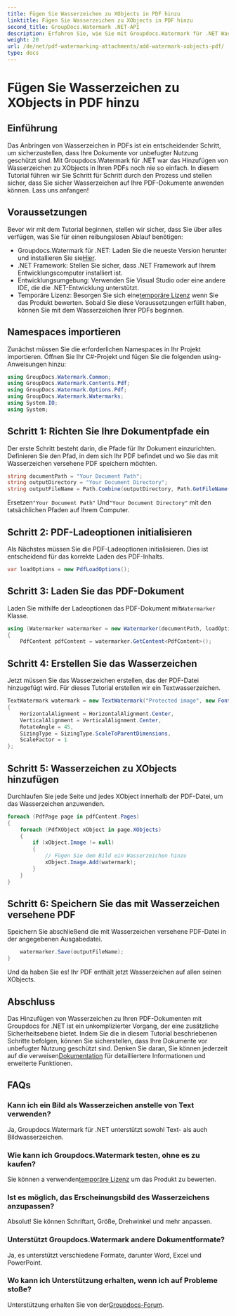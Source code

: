 ```yaml
---
title: Fügen Sie Wasserzeichen zu XObjects in PDF hinzu
linktitle: Fügen Sie Wasserzeichen zu XObjects in PDF hinzu
second_title: GroupDocs.Watermark .NET-API
description: Erfahren Sie, wie Sie mit Groupdocs.Watermark für .NET Wasserzeichen zu XObjects in PDF hinzufügen. Befolgen Sie unsere Schritt-für-Schritt-Anleitung für eine einfache Implementierung.
weight: 20
url: /de/net/pdf-watermarking-attachments/add-watermark-xobjects-pdf/
type: docs
---
```

# Fügen Sie Wasserzeichen zu XObjects in PDF hinzu

## Einführung
Das Anbringen von Wasserzeichen in PDFs ist ein entscheidender Schritt, um sicherzustellen, dass Ihre Dokumente vor unbefugter Nutzung geschützt sind. Mit Groupdocs.Watermark für .NET war das Hinzufügen von Wasserzeichen zu XObjects in Ihren PDFs noch nie so einfach. In diesem Tutorial führen wir Sie Schritt für Schritt durch den Prozess und stellen sicher, dass Sie sicher Wasserzeichen auf Ihre PDF-Dokumente anwenden können. Lass uns anfangen!
## Voraussetzungen
Bevor wir mit dem Tutorial beginnen, stellen wir sicher, dass Sie über alles verfügen, was Sie für einen reibungslosen Ablauf benötigen:
-  Groupdocs.Watermark für .NET: Laden Sie die neueste Version herunter und installieren Sie sie[Hier](https://releases.groupdocs.com/Watermark/net/).
- .NET Framework: Stellen Sie sicher, dass .NET Framework auf Ihrem Entwicklungscomputer installiert ist.
- Entwicklungsumgebung: Verwenden Sie Visual Studio oder eine andere IDE, die die .NET-Entwicklung unterstützt.
-  Temporäre Lizenz: Besorgen Sie sich eine[temporäre Lizenz](https://purchase.groupdocs.com/temporary-license/) wenn Sie das Produkt bewerten.
Sobald Sie diese Voraussetzungen erfüllt haben, können Sie mit dem Wasserzeichen Ihrer PDFs beginnen.
## Namespaces importieren
Zunächst müssen Sie die erforderlichen Namespaces in Ihr Projekt importieren. Öffnen Sie Ihr C#-Projekt und fügen Sie die folgenden using-Anweisungen hinzu:
```csharp
using GroupDocs.Watermark.Common;
using GroupDocs.Watermark.Contents.Pdf;
using GroupDocs.Watermark.Options.Pdf;
using GroupDocs.Watermark.Watermarks;
using System.IO;
using System;
```
## Schritt 1: Richten Sie Ihre Dokumentpfade ein
Der erste Schritt besteht darin, die Pfade für Ihr Dokument einzurichten. Definieren Sie den Pfad, in dem sich Ihr PDF befindet und wo Sie das mit Wasserzeichen versehene PDF speichern möchten.
```csharp
string documentPath = "Your Document Path";
string outputDirectory = "Your Document Directory";
string outputFileName = Path.Combine(outputDirectory, Path.GetFileName(documentPath));
```
 Ersetzen`"Your Document Path"` Und`"Your Document Directory"` mit den tatsächlichen Pfaden auf Ihrem Computer.
## Schritt 2: PDF-Ladeoptionen initialisieren
Als Nächstes müssen Sie die PDF-Ladeoptionen initialisieren. Dies ist entscheidend für das korrekte Laden des PDF-Inhalts.
```csharp
var loadOptions = new PdfLoadOptions();
```
## Schritt 3: Laden Sie das PDF-Dokument
Laden Sie mithilfe der Ladeoptionen das PDF-Dokument mit`Watermarker` Klasse.
```csharp
using (Watermarker watermarker = new Watermarker(documentPath, loadOptions))
{
    PdfContent pdfContent = watermarker.GetContent<PdfContent>();
```
## Schritt 4: Erstellen Sie das Wasserzeichen
Jetzt müssen Sie das Wasserzeichen erstellen, das der PDF-Datei hinzugefügt wird. Für dieses Tutorial erstellen wir ein Textwasserzeichen.
```csharp
TextWatermark watermark = new TextWatermark("Protected image", new Font("Arial", 8))
{
    HorizontalAlignment = HorizontalAlignment.Center,
    VerticalAlignment = VerticalAlignment.Center,
    RotateAngle = 45,
    SizingType = SizingType.ScaleToParentDimensions,
    ScaleFactor = 1
};
```
## Schritt 5: Wasserzeichen zu XObjects hinzufügen
Durchlaufen Sie jede Seite und jedes XObject innerhalb der PDF-Datei, um das Wasserzeichen anzuwenden.
```csharp
foreach (PdfPage page in pdfContent.Pages)
{
    foreach (PdfXObject xObject in page.XObjects)
    {
        if (xObject.Image != null)
        {
            // Fügen Sie dem Bild ein Wasserzeichen hinzu
            xObject.Image.Add(watermark);
        }
    }
}
```
## Schritt 6: Speichern Sie das mit Wasserzeichen versehene PDF
Speichern Sie abschließend die mit Wasserzeichen versehene PDF-Datei in der angegebenen Ausgabedatei.
```csharp
    watermarker.Save(outputFileName);
}
```
Und da haben Sie es! Ihr PDF enthält jetzt Wasserzeichen auf allen seinen XObjects.
## Abschluss
 Das Hinzufügen von Wasserzeichen zu Ihren PDF-Dokumenten mit Groupdocs for .NET ist ein unkomplizierter Vorgang, der eine zusätzliche Sicherheitsebene bietet. Indem Sie die in diesem Tutorial beschriebenen Schritte befolgen, können Sie sicherstellen, dass Ihre Dokumente vor unbefugter Nutzung geschützt sind. Denken Sie daran, Sie können jederzeit auf die verweisen[Dokumentation](https://tutorials.groupdocs.com/Watermark/net/) für detailliertere Informationen und erweiterte Funktionen.
## FAQs
### Kann ich ein Bild als Wasserzeichen anstelle von Text verwenden?
Ja, Groupdocs.Watermark für .NET unterstützt sowohl Text- als auch Bildwasserzeichen.
### Wie kann ich Groupdocs.Watermark testen, ohne es zu kaufen?
 Sie können a verwenden[temporäre Lizenz](https://purchase.groupdocs.com/temporary-license/) um das Produkt zu bewerten.
### Ist es möglich, das Erscheinungsbild des Wasserzeichens anzupassen?
Absolut! Sie können Schriftart, Größe, Drehwinkel und mehr anpassen.
### Unterstützt Groupdocs.Watermark andere Dokumentformate?
Ja, es unterstützt verschiedene Formate, darunter Word, Excel und PowerPoint.
### Wo kann ich Unterstützung erhalten, wenn ich auf Probleme stoße?
 Unterstützung erhalten Sie von der[Groupdocs-Forum](https://forum.groupdocs.com/c/watermark/19).
